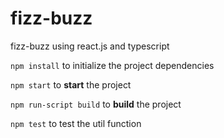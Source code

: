 # fizz-buzz
fizz-buzz using react.js and typescript

`npm install` to initialize the project dependencies

`npm start` to **start** the project

`npm run-script build` to **build** the project

`npm test` to test the util function